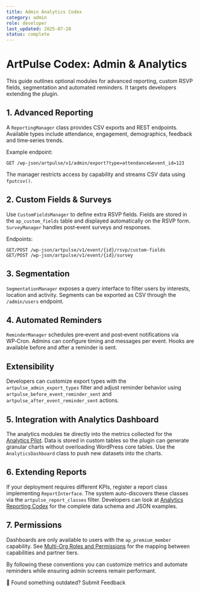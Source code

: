 ```yaml
---
title: Admin Analytics Codex
category: admin
role: developer
last_updated: 2025-07-20
status: complete
---
```


# ArtPulse Codex: Admin & Analytics

This guide outlines optional modules for advanced reporting, custom RSVP fields, segmentation and automated reminders. It targets developers extending the plugin.

## 1. Advanced Reporting

A `ReportingManager` class provides CSV exports and REST endpoints. Available types include attendance, engagement, demographics, feedback and time‑series trends.

Example endpoint:

```
GET /wp-json/artpulse/v1/admin/export?type=attendance&event_id=123
```

The manager restricts access by capability and streams CSV data using `fputcsv()`.

## 2. Custom Fields & Surveys

Use `CustomFieldsManager` to define extra RSVP fields. Fields are stored in the `ap_custom_fields` table and displayed automatically on the RSVP form. `SurveyManager` handles post‑event surveys and responses.

Endpoints:

```
GET/POST /wp-json/artpulse/v1/event/{id}/rsvp/custom-fields
GET/POST /wp-json/artpulse/v1/event/{id}/survey
```

## 3. Segmentation

`SegmentationManager` exposes a query interface to filter users by interests, location and activity. Segments can be exported as CSV through the `/admin/users` endpoint.

## 4. Automated Reminders

`ReminderManager` schedules pre‑event and post‑event notifications via WP‑Cron. Admins can configure timing and messages per event. Hooks are available before and after a reminder is sent.

## Extensibility

Developers can customize export types with the `artpulse_admin_export_types` filter and adjust reminder behavior using `artpulse_before_event_reminder_sent` and `artpulse_after_event_reminder_sent` actions.


## 5. Integration with Analytics Dashboard
The analytics modules tie directly into the metrics collected for the [Analytics Pilot](../../analytics-pilot.md). Data is stored in custom tables so the plugin can generate granular charts without overloading WordPress core tables. Use the `AnalyticsDashboard` class to push new datasets into the charts.

## 6. Extending Reports
If your deployment requires different KPIs, register a report class implementing `ReportInterface`. The system auto-discovers these classes via the `artpulse_report_classes` filter. Developers can look at [Analytics Reporting Codex](./analytics-reporting-codex.md) for the complete data schema and JSON examples.

## 7. Permissions
Dashboards are only available to users with the `ap_premium_member` capability. See [Multi-Org Roles and Permissions](../../multi-org-roles-permissions.md) for the mapping between capabilities and partner tiers.

By following these conventions you can customize metrics and automate reminders while ensuring admin screens remain performant.

💬 Found something outdated? Submit Feedback
